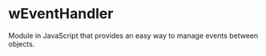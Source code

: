 # wEventHandler
Module in JavaScript that provides an easy way to manage events between objects.













